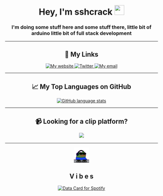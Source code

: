 <div align="center">
    <h1>Hey, I'm sshcrack <img src="https://media.tenor.com/SNL9_xhZl9oAAAAi/waving-hand-joypixels.gif" width="32" height="32" /></h1>
    <h3>I'm doing some stuff here and some stuff there, little bit of arduino little bit of full stack development</h3>
    <hr>
    <div>
        <h2>🔗 My Links</h2>
        <a href="https://sshcrack.me">
            <img src="https://img.shields.io/badge/sshcrack.me-FEE400?style=for-the-badge&logo=sshcrack.me&logoColor=white" alt="My website">
        </a>
        <a href="https://twitter.com/sshcrack">
            <img src="https://img.shields.io/twitter/url?label=sshcrack&logo=twitter&style=for-the-badge&url=https%3A%2F%2Ftwitter.com%2Fsshcrack" alt="Twitter">
        </a>
        <a href="mailto:getclipture@gmail.com">
            <img src="https://img.shields.io/badge/getclipture@gmail.com-D14836?style=for-the-badge&logo=gmail&logoColor=white" alt="My email">
        </a>
    </div>
    <hr>
    <div>
        <h2>📈 My Top Languages on GitHub</h2>
        <a href="https://github.com/anuraghazra/github-readme-stats">
            <img src="https://github-readme-stats.vercel.app/api/top-langs/?username=sshcrack&theme=dark&border_radius=10&hide_title=true&layout=compact&langs_count=10" alt="GitHub language stats" width="400">
        </a>
    </div>
    <hr>
        <h2>📹 Looking for a clip platform?</h2>
    <picture>
  <source
    srcset="https://github-readme-stats.vercel.app/api/pin/?username=lulzsun&repo=RePlays&show_owner=true&theme=dark"
    media="(prefers-color-scheme: dark)"
  />
  <source
    srcset="https://github-readme-stats.vercel.app/api/pin/?username=lulzsun&repo=RePlays&show_owner=true"
    media="(prefers-color-scheme: light), (prefers-color-scheme: no-preference)"
  />
        <a href="https://github.com/lulzsun/RePlays">
  <img src="https://github-readme-stats.vercel.app/api/pin/?username=lulzsun&repo=RePlays&show_owner=true" />
        </a>
</picture>
    <hr>
    <div>
        <img src="https://github.com/sshcrack/sshcrack/blob/master/vibing.gif" width="50" height="50"/>
        <h2>V i b e s</h2>
        <a href="https://www.data-card-for-spotify.com">
            <img src="https://www.data-card-for-spotifsdf.com/api/card?user_id=252k4rpcnriafkq1xesw8rocv&show_border=1&hide_title=1&hide_explicit=1&hide_recents=0&limit=3" alt="Data Card for Spotify" width="800">
        </a>
    </div>
</div>
